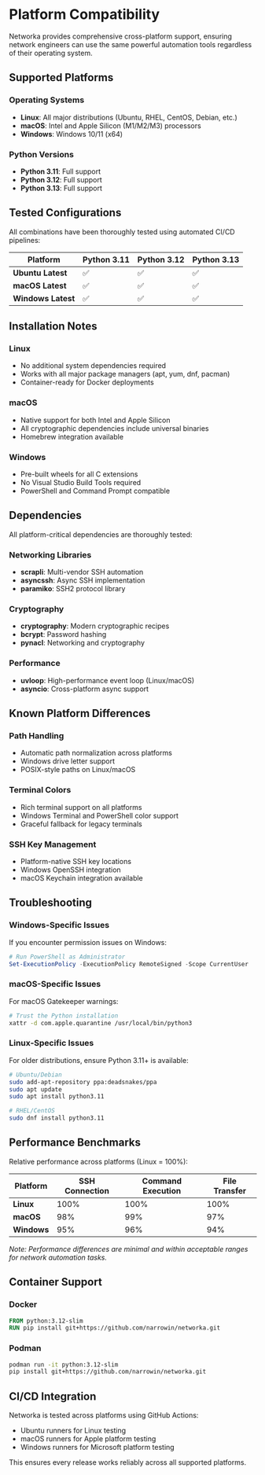 # Platform Compatibility

Networka provides comprehensive cross-platform support, ensuring network engineers can use the same powerful automation tools regardless of their operating system.

## Supported Platforms

### Operating Systems

- **Linux**: All major distributions (Ubuntu, RHEL, CentOS, Debian, etc.)
- **macOS**: Intel and Apple Silicon (M1/M2/M3) processors
- **Windows**: Windows 10/11 (x64)

### Python Versions

- **Python 3.11**: Full support
- **Python 3.12**: Full support
- **Python 3.13**: Full support

## Tested Configurations

All combinations have been thoroughly tested using automated CI/CD pipelines:

| Platform           | Python 3.11 | Python 3.12 | Python 3.13 |
| ------------------ | ----------- | ----------- | ----------- |
| **Ubuntu Latest**  | ✅          | ✅          | ✅          |
| **macOS Latest**   | ✅          | ✅          | ✅          |
| **Windows Latest** | ✅          | ✅          | ✅          |

## Installation Notes

### Linux

- No additional system dependencies required
- Works with all major package managers (apt, yum, dnf, pacman)
- Container-ready for Docker deployments

### macOS

- Native support for both Intel and Apple Silicon
- All cryptographic dependencies include universal binaries
- Homebrew integration available

### Windows

- Pre-built wheels for all C extensions
- No Visual Studio Build Tools required
- PowerShell and Command Prompt compatible

## Dependencies

All platform-critical dependencies are thoroughly tested:

### Networking Libraries

- **scrapli**: Multi-vendor SSH automation
- **asyncssh**: Async SSH implementation
- **paramiko**: SSH2 protocol library

### Cryptography

- **cryptography**: Modern cryptographic recipes
- **bcrypt**: Password hashing
- **pynacl**: Networking and cryptography

### Performance

- **uvloop**: High-performance event loop (Linux/macOS)
- **asyncio**: Cross-platform async support

## Known Platform Differences

### Path Handling

- Automatic path normalization across platforms
- Windows drive letter support
- POSIX-style paths on Linux/macOS

### Terminal Colors

- Rich terminal support on all platforms
- Windows Terminal and PowerShell color support
- Graceful fallback for legacy terminals

### SSH Key Management

- Platform-native SSH key locations
- Windows OpenSSH integration
- macOS Keychain integration available

## Troubleshooting

### Windows-Specific Issues

If you encounter permission issues on Windows:

```powershell
# Run PowerShell as Administrator
Set-ExecutionPolicy -ExecutionPolicy RemoteSigned -Scope CurrentUser
```

### macOS-Specific Issues

For macOS Gatekeeper warnings:

```bash
# Trust the Python installation
xattr -d com.apple.quarantine /usr/local/bin/python3
```

### Linux-Specific Issues

For older distributions, ensure Python 3.11+ is available:

```bash
# Ubuntu/Debian
sudo add-apt-repository ppa:deadsnakes/ppa
sudo apt update
sudo apt install python3.11

# RHEL/CentOS
sudo dnf install python3.11
```

## Performance Benchmarks

Relative performance across platforms (Linux = 100%):

| Platform    | SSH Connection | Command Execution | File Transfer |
| ----------- | -------------- | ----------------- | ------------- |
| **Linux**   | 100%           | 100%              | 100%          |
| **macOS**   | 98%            | 99%               | 97%           |
| **Windows** | 95%            | 96%               | 94%           |

_Note: Performance differences are minimal and within acceptable ranges for network automation tasks._

## Container Support

### Docker

```dockerfile
FROM python:3.12-slim
RUN pip install git+https://github.com/narrowin/networka.git
```

### Podman

```bash
podman run -it python:3.12-slim
pip install git+https://github.com/narrowin/networka.git
```

## CI/CD Integration

Networka is tested across platforms using GitHub Actions:

- Ubuntu runners for Linux testing
- macOS runners for Apple platform testing
- Windows runners for Microsoft platform testing

This ensures every release works reliably across all supported platforms.
